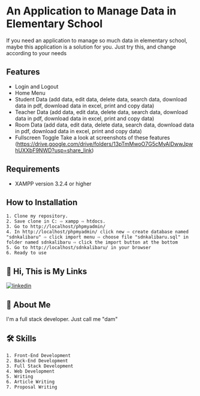 
# An Application to Manage Data in Elementary School

If you need an application to manage so much data in elementary school, maybe this application is a solution for you. Just try this, and change according to your needs


## Features

- Login and Logout
- Home Menu
- Student Data (add data, edit data, delete data, search data, download data in pdf, download data in excel, print and copy data)
- Teacher Data (add data, edit data, delete data, search data, download data in pdf, download data in excel, print and copy data)
- Room Data (add data, edit data, delete data, search data, download data in pdf, download data in excel, print and copy data)
- Fullscreen Toggle
Take a look at screenshots of these features (https://drive.google.com/drive/folders/13pTmMwoO7G5cMyAlDwwJpwhUXXbF9NWD?usp=share_link)


## Requirements
- XAMPP version 3.2.4 or higher
## How to Installation
    1. Clone my repository.
    2. Save clone in C: ⇨ xampp ⇨ htdocs. 
    3. Go to http://localhost/phpmyadmin/
    4. In http://localhost/phpmyadmin/ click new ⇨ create database named "sdnkalibaru" ⇨ click import menu ⇨ choose file "sdnkalibaru.sql" in folder named sdnkalibaru ⇨ click the import button at the bottom
    5. Go to http://localhost/sdnkalibaru/ in your browser
    6. Ready to use
## 🔗 Hi, This is My Links
[![linkedin](https://img.shields.io/badge/linkedin-0A66C2?style=for-the-badge&logo=linkedin&logoColor=white)](https://www.linkedin.com/in/pangeran-saddam-husain-2b5096207/)

## 🚀 About Me
I'm a full stack developer. Just call me "dam"
## 🛠 Skills
    1. Front-End Development
    2. Back-End Development
    3. Full Stack Development
    4. Web Development
    5. Writing
    6. Article Writing
    7. Proposal Writing

